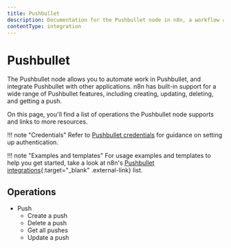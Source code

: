 ```yaml
---
title: Pushbullet
description: Documentation for the Pushbullet node in n8n, a workflow automation platform. Includes details of operations and configuration, and links to examples and credentials information.
contentType: integration
---
```


# Pushbullet

The Pushbullet node allows you to automate work in Pushbullet, and integrate Pushbullet with other applications. n8n has built-in support for a wide range of Pushbullet features, including creating, updating, deleting, and getting a push. 

On this page, you'll find a list of operations the Pushbullet node supports and links to more resources.

!!! note "Credentials"
    Refer to [Pushbullet credentials](/integrations/builtin/credentials/pushbullet/) for guidance on setting up authentication. 

!!! note "Examples and templates"
    For usage examples and templates to help you get started, take a look at n8n's [Pushbullet integrations](https://n8n.io/integrations/pushbullet/){:target="_blank" .external-link} list.


## Operations

* Push
    * Create a push
    * Delete a push
    * Get all pushes
    * Update a push

